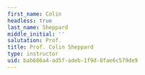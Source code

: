 ```yaml
---
first_name: Colin
headless: true
last_name: Sheppard
middle_initial: ''
salutation: Prof.
title: Prof. Colin Sheppard
type: instructor
uid: bab686a4-ad5f-adeb-1f9d-8fae6c579de9
---
```

